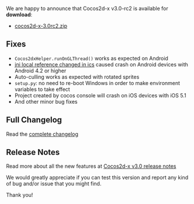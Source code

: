We are happy to announce that Cocos2d-x v3.0-rc2 is available for __download__:

- [cocos2d-x-3.0rc2.zip](http://cdn.cocos2d-x.org/cocos2d-x-3.0rc2.zip)


## Fixes

* `Cocos2dxHelper.runOnGLThread()` works as expected on Android
* [jni local reference changed in ics]( http://android-developers.blogspot.cz/2011/11/jni-local-reference-changes-in-ics.html) caused crash on Android devices with Android 4.2 or higher
* Auto-culling works as expected with rotated sprites
* `setup.py`: no need to re-boot Windows in order to make environment variables to take effect
* Project created by cocos console will crash on iOS devices with iOS 5.1
* And other minor bug fixes

## Full Changelog

Read the [complete changelog](https://github.com/cocos2d/cocos2d-x/blob/cocos2d-x-3.0rc2/CHANGELOG)


## Release Notes

Read more about all the new features at [Cocos2d-x v3.0 release notes](https://github.com/cocos2d/cocos2d-x/blob/develop/docs/RELEASE_NOTES.md)


We would greatly appreciate if you can test this version and report any kind of bug and/or issue that you might find.

Thank you!
